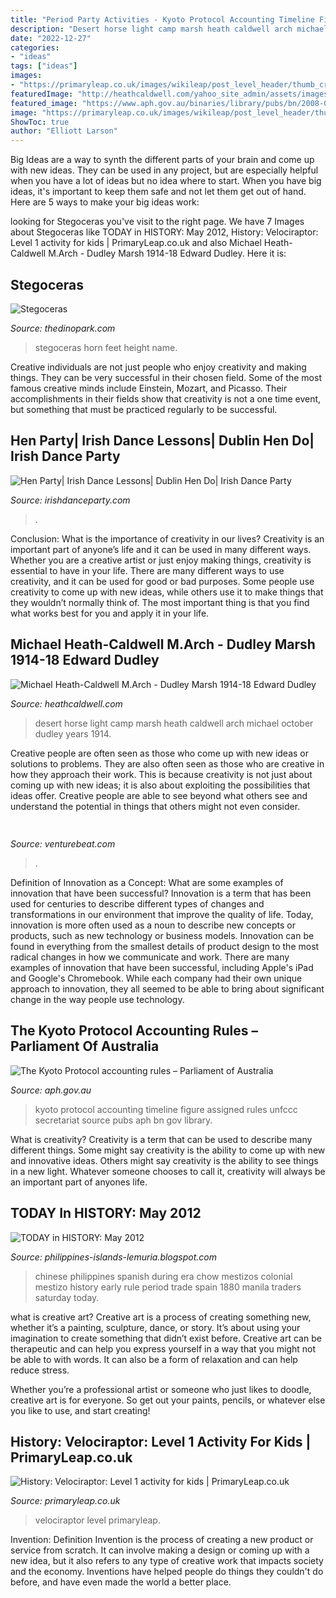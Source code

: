 ```yaml
---
title: "Period Party Activities - Kyoto Protocol Accounting Timeline Figure Assigned Rules Unfccc Secretariat Source Pubs Aph Bn Gov Library"
description: "Desert horse light camp marsh heath caldwell arch michael october dudley years 1914"
date: "2022-12-27"
categories:
- "ideas"
tags: ["ideas"]
images:
- "https://primaryleap.co.uk/images/wikileap/post_level_header/thumb_cropped/c5e512d0a4d96bc50674adffde21faf27fd5ff76.png"
featuredImage: "http://heathcaldwell.com/yahoo_site_admin/assets/images/Desert_Camp_Light_Horse.35115728_std.jpg"
featured_image: "https://www.aph.gov.au/binaries/library/pubs/bn/2008-09/kyotoaccrules003.gif"
image: "https://primaryleap.co.uk/images/wikileap/post_level_header/thumb_cropped/c5e512d0a4d96bc50674adffde21faf27fd5ff76.png"
ShowToc: true
author: "Elliott Larson"
---
```



Big Ideas are a way to synth the different parts of your brain and come up with new ideas. They can be used in any project, but are especially helpful when you have a lot of ideas but no idea where to start. When you have big ideas, it's important to keep them safe and not let them get out of hand. Here are 5 ways to make your big ideas work: 

	

		
looking for Stegoceras you've visit to the right page. We have 7 Images about Stegoceras like TODAY in HISTORY: May 2012, History: Velociraptor: Level 1 activity for kids | PrimaryLeap.co.uk and also Michael Heath-Caldwell M.Arch - Dudley Marsh 1914-18 Edward Dudley. Here it is:
		
    
## Stegoceras

<img loading=lazy src="https://www.thedinopark.com/uploads/5/2/0/6/52061569/8584044_orig.jpg" onerror="this.onerror=null;this.src='https://tse3.mm.bing.net/th?id=OIP.sNUGabqwC4OdOCdeoL57JgAAAA&amp;pid=15.1';" alt="Stegoceras">

_Source: thedinopark.com_

>stegoceras horn feet height name. 

	

Creative individuals are not just people who enjoy creativity and making things. They can be very successful in their chosen field. Some of the most famous creative minds include Einstein, Mozart, and Picasso. Their accomplishments in their fields show that creativity is not a one time event, but something that must be practiced regularly to be successful.

    
## Hen Party| Irish Dance Lessons| Dublin Hen Do| Irish Dance Party

<img loading=lazy src="https://www.irishdanceparty.com/wp-content/uploads/2019/07/DSC06936-2-e1563880696298.jpg" onerror="this.onerror=null;this.src='https://tse2.mm.bing.net/th?id=OIP.EnLAy9oyNPnuOnzCvaRwegHaE8&amp;pid=15.1';" alt="Hen Party| Irish Dance Lessons| Dublin Hen Do| Irish Dance Party">

_Source: irishdanceparty.com_

>. 

	

Conclusion: What is the importance of creativity in our lives?
Creativity is an important part of anyone’s life and it can be used in many different ways. Whether you are a creative artist or just enjoy making things, creativity is essential to have in your life. There are many different ways to use creativity, and it can be used for good or bad purposes. Some people use creativity to come up with new ideas, while others use it to make things that they wouldn’t normally think of. The most important thing is that you find what works best for you and apply it in your life.

    
## Michael Heath-Caldwell M.Arch - Dudley Marsh 1914-18 Edward Dudley

<img loading=lazy src="http://heathcaldwell.com/yahoo_site_admin/assets/images/Desert_Camp_Light_Horse.35115728_std.jpg" onerror="this.onerror=null;this.src='https://tse2.mm.bing.net/th?id=OIP.l4b0Yk6Xf0sf0mTqYCC1VAHaE0&amp;pid=15.1';" alt="Michael Heath-Caldwell M.Arch - Dudley Marsh 1914-18 Edward Dudley">

_Source: heathcaldwell.com_

>desert horse light camp marsh heath caldwell arch michael october dudley years 1914. 

	

Creative people are often seen as those who come up with new ideas or solutions to problems. They are also often seen as those who are creative in how they approach their work. This is because creativity is not just about coming up with new ideas; it is also about exploiting the possibilities that ideas offer. Creative people are able to see beyond what others see and understand the potential in things that others might not even consider.

    
## 

<img loading=lazy src="https://venturebeat.com/wp-content/uploads/2018/09/AirPower.jpg?w=800" onerror="this.onerror=null;this.src='https://tse4.mm.bing.net/th?id=OIP.77Djx9WEhc1GWJsGwDFtugHaFK&amp;pid=15.1';" alt="">

_Source: venturebeat.com_

>. 

	

Definition of Innovation as a Concept: What are some examples of innovation that have been successful?
Innovation is a term that has been used for centuries to describe different types of changes and transformations in our environment that improve the quality of life. Today, innovation is more often used as a noun to describe new concepts or products, such as new technology or business models. Innovation can be found in everything from the smallest details of product design to the most radical changes in how we communicate and work.
There are many examples of innovation that have been successful, including Apple's iPad and Google's Chromebook. While each company had their own unique approach to innovation, they all seemed to be able to bring about significant change in the way people use technology.

    
## The Kyoto Protocol Accounting Rules – Parliament Of Australia

<img loading=lazy src="https://www.aph.gov.au/binaries/library/pubs/bn/2008-09/kyotoaccrules003.gif" onerror="this.onerror=null;this.src='https://tse2.mm.bing.net/th?id=OIP.LWo2BXRRUFA6CVmGWD4fywAAAA&amp;pid=15.1';" alt="The Kyoto Protocol accounting rules – Parliament of Australia">

_Source: aph.gov.au_

>kyoto protocol accounting timeline figure assigned rules unfccc secretariat source pubs aph bn gov library. 

	

What is creativity?
Creativity is a term that can be used to describe many different things. Some might say creativity is the ability to come up with new and innovative ideas. Others might say creativity is the ability to see things in a new light. Whatever someone chooses to call it, creativity will always be an important part of anyones life.

    
## TODAY In HISTORY: May 2012

<img loading=lazy src="http://3.bp.blogspot.com/_iQHecWCWt0M/TEqnuXkBWNI/AAAAAAAAA3I/Z1S80p6Mec8/s1600/chinese_chow-chow.jpg" onerror="this.onerror=null;this.src='https://tse4.mm.bing.net/th?id=OIP.cNEgw3yt37axjanCKlfmdwHaLl&amp;pid=15.1';" alt="TODAY in HISTORY: May 2012">

_Source: philippines-islands-lemuria.blogspot.com_

>chinese philippines spanish during era chow mestizos colonial mestizo history early rule period trade spain 1880 manila traders saturday today. 

	

what is creative art?
Creative art is a process of creating something new, whether it’s a painting, sculpture, dance, or story. It’s about using your imagination to create something that didn’t exist before. 
Creative art can be therapeutic and can help you express yourself in a way that you might not be able to with words. It can also be a form of relaxation and can help reduce stress. 

Whether you’re a professional artist or someone who just likes to doodle, creative art is for everyone. So get out your paints, pencils, or whatever else you like to use, and start creating!

    
## History: Velociraptor: Level 1 Activity For Kids | PrimaryLeap.co.uk

<img loading=lazy src="https://primaryleap.co.uk/images/wikileap/post_level_header/thumb_cropped/c5e512d0a4d96bc50674adffde21faf27fd5ff76.png" onerror="this.onerror=null;this.src='https://tse1.mm.bing.net/th?id=OIP.o4lTpYPL3rxTC_WWE8DeFgHaCz&amp;pid=15.1';" alt="History: Velociraptor: Level 1 activity for kids | PrimaryLeap.co.uk">

_Source: primaryleap.co.uk_

>velociraptor level primaryleap. 

	

Invention: Definition
Invention is the process of creating a new product or service from scratch. It can involve making a design or coming up with a new idea, but it also refers to any type of creative work that impacts society and the economy. Inventions have helped people do things they couldn't do before, and have even made the world a better place.

